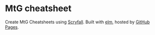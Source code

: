 # MtG cheatsheet
Create MtG Cheatsheets using [Scryfall](https://scryfall.com/). Built with [elm](https://elm-lang.org/), hosted by [GitHub Pages](https://pages.github.com/).
